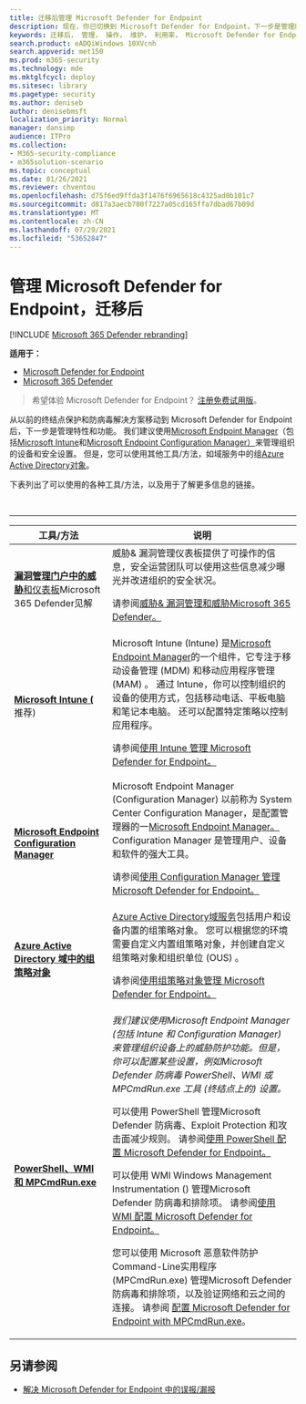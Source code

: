 ```yaml
---
title: 迁移后管理 Microsoft Defender for Endpoint
description: 现在，你已切换到 Microsoft Defender for Endpoint，下一步是管理威胁防护功能
keywords: 迁移后， 管理， 操作， 维护， 利用率， Microsoft Defender for Endpoint， edr
search.product: eADQiWindows 10XVcnh
search.appverid: met150
ms.prod: m365-security
ms.technology: mde
ms.mktglfcycl: deploy
ms.sitesec: library
ms.pagetype: security
ms.author: deniseb
author: denisebmsft
localization_priority: Normal
manager: dansimp
audience: ITPro
ms.collection:
- M365-security-compliance
- m365solution-scenario
ms.topic: conceptual
ms.date: 01/26/2021
ms.reviewer: chventou
ms.openlocfilehash: d75f6ed9ffda3f1476f6965618c4325ad0b101c7
ms.sourcegitcommit: d817a3aecb700f7227a05cd165ffa7dbad67b09d
ms.translationtype: MT
ms.contentlocale: zh-CN
ms.lasthandoff: 07/29/2021
ms.locfileid: "53652847"
---
```

# <a name="manage-microsoft-defender-for-endpoint-post-migration"></a>管理 Microsoft Defender for Endpoint，迁移后

[!INCLUDE [Microsoft 365 Defender rebranding](../../includes/microsoft-defender.md)]

**适用于：**
- [Microsoft Defender for Endpoint](https://go.microsoft.com/fwlink/p/?linkid=2154037)
- [Microsoft 365 Defender](https://go.microsoft.com/fwlink/?linkid=2118804)

> 希望体验 Microsoft Defender for Endpoint？ [注册免费试用版](https://signup.microsoft.com/create-account/signup?products=7f379fee-c4f9-4278-b0a1-e4c8c2fcdf7e&ru=https://aka.ms/MDEp2OpenTrial?ocid=docs-wdatp-exposedapis-abovefoldlink)。

从以前的终结点保护和防病毒解决方案移动到 Microsoft Defender for Endpoint 后，下一步是管理特性和功能。 我们建议使用[Microsoft Endpoint Manager](/mem/endpoint-manager-overview)（包括[Microsoft Intune](/mem/intune/fundamentals/what-is-intune)和[Microsoft Endpoint Configuration Manager）](/mem/configmgr/core/understand/introduction)来管理组织的设备和安全设置。 但是，您可以使用其他工具/方法，如域服务中的组[Azure Active Directory对象](/azure/active-directory-domain-services/manage-group-policy)。

下表列出了可以使用的各种工具/方法，以及用于了解更多信息的链接。

<br>

****

|工具/方法|说明|
|---------|---------|
|**[漏洞管理门户中的威胁](/windows/security/threat-protection/microsoft-defender-atp/tvm-dashboard-insights)**[和仪表板](https://security.microsoft.com/)Microsoft 365 Defender见解|威胁& 漏洞管理仪表板提供了可操作的信息，安全运营团队可以使用这些信息减少曝光并改进组织的安全状况。 <p> 请参阅[威胁& 漏洞管理](/microsoft-365/security/defender-endpoint/next-gen-threat-and-vuln-mgt)[和威胁Microsoft 365 Defender。](/microsoft-365/security/defender-endpoint/use)|
|**[Microsoft Intune (](/mem/intune/fundamentals/what-is-intune)** 推荐) |Microsoft Intune (Intune) 是[Microsoft Endpoint Manager](/mem/endpoint-manager-overview)的一个组件，它专注于移动设备管理 (MDM) 和移动应用程序管理 (MAM) 。 通过 Intune，你可以控制组织的设备的使用方式，包括移动电话、平板电脑和笔记本电脑。 还可以配置特定策略以控制应用程序。 <p> 请参阅[使用 Intune 管理 Microsoft Defender for Endpoint。](manage-atp-post-migration-intune.md)|
|**[Microsoft Endpoint Configuration Manager](/mem/configmgr/core/understand/introduction)**|Microsoft Endpoint Manager (Configuration Manager) 以前称为 System Center Configuration Manager，是配置管理器的一[Microsoft Endpoint Manager。](/mem/endpoint-manager-overview) Configuration Manager 是管理用户、设备和软件的强大工具。 <p> 请参阅[使用 Configuration Manager 管理 Microsoft Defender for Endpoint。](manage-atp-post-migration-configuration-manager.md)|
|**[Azure Active Directory 域中的组策略对象](/azure/active-directory-domain-services/manage-group-policy)**|[Azure Active Directory域服务](/azure/active-directory-domain-services/overview)包括用户和设备内置的组策略对象。 您可以根据您的环境需要自定义内置组策略对象，并创建自定义组策略对象和组织单位 (OUS) 。 <p> 请参阅[使用组策略对象管理 Microsoft Defender for Endpoint。](manage-atp-post-migration-group-policy-objects.md)|
|**[PowerShell、WMI 和 MPCmdRun.exe](manage-atp-post-migration-other-tools.md)**|*我们建议使用Microsoft Endpoint Manager (包括 Intune 和 Configuration Manager) 来管理组织设备上的威胁防护功能。但是，你可以配置某些设置，例如Microsoft Defender 防病毒 PowerShell、WMI 或 MPCmdRun.exe 工具 (终结点上的) 设置。* <p> 可以使用 PowerShell 管理Microsoft Defender 防病毒、Exploit Protection 和攻击面减少规则。 请参阅[使用 PowerShell 配置 Microsoft Defender for Endpoint。](manage-atp-post-migration-other-tools.md#configure-microsoft-defender-for-endpoint-with-powershell) <p> 可以使用 WMI Windows Management Instrumentation () 管理Microsoft Defender 防病毒和排除项。 请参阅[使用 WMI 配置 Microsoft Defender for Endpoint。](manage-atp-post-migration-other-tools.md#configure-microsoft-defender-for-endpoint-with-windows-management-instrumentation-wmi) <p> 您可以使用 Microsoft 恶意软件防护Command-Line实用程序 (MPCmdRun.exe) 管理Microsoft Defender 防病毒和排除项，以及验证网络和云之间的连接。 请参阅 [配置 Microsoft Defender for Endpoint with MPCmdRun.exe](manage-atp-post-migration-other-tools.md#configure-microsoft-defender-for-endpoint-with-microsoft-malware-protection-command-line-utility-mpcmdrunexe)。|

## <a name="see-also"></a>另请参阅

- [解决 Microsoft Defender for Endpoint 中的误报/漏报](defender-endpoint-false-positives-negatives.md)

